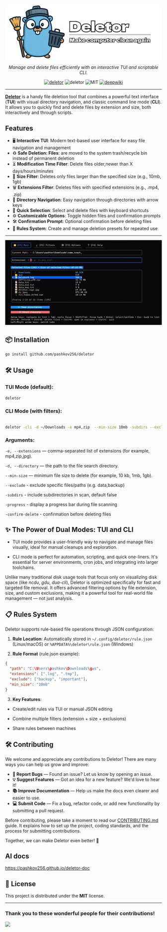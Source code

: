 

<p align="center">
  <a href="https://github.com/pashkov256/deletor"><img src="https://raw.githubusercontent.com/pashkov256/media/refs/heads/main/deletor/logo_v3.png" alt="deletor"></a>
</p>
<p align="center">
    <em>Manage and delete files efficiently with an interactive TUI and scriptable CLI.</em>
</p>
<p align="center">
  <a href="https://pkg.go.dev/github.com/pashkov256/deletor"><img src="https://pkg.go.dev/badge/github.com/pashkov256/deletor/v1.svg" alt="deletor"></a>
  <a><img src="https://img.shields.io/github/issues/pashkov256/deletor" alt="deletor"></a>
  <a><img src="https://img.shields.io/badge/license-MIT-blue" alt="MIT"></a>
    <a href="https://deepwiki.com/pashkov256/deletor"><img src="https://deepwiki.com/badge.svg" alt="deepwiki"></a>
<hr>
</p>



<a href="https://code2tutorial.com/tutorial/703eb201-66d4-482e-b339-786fe892c1d9/01_file_system_engine_.md"><b>Deletor</b></a> is a handy file deletion tool that combines a powerful text interface (**TUI**) with visual directory navigation, and classic command line mode (**CLI**). It allows you to quickly find and delete files by extension and size, both interactively and through scripts.

## Features
- 🖥️ **Interactive TUI**: Modern text-based user interface for easy file navigation and management
- ♻️ **Safe Deletion: Files**: are moved to the system trash/recycle bin instead of permanent deletion
- ⏳ **Modification Time Filter**: Delete files older,newer than X days/hours/minutes
- 📏 **Size Filter**: Deletes only files larger than the specified size (e.g., 10mb, 1gb)
- 🗑️ **Extensions Filter**: Deletes files with specified extensions (e.g., .mp4, .zip)
- 📂 **Directory Navigation**: Easy navigation through directories with arrow keys
- 🎯 **Quick Selection**: Select and delete files with keyboard shortcuts
- ⚙️ **Customizable Options**: Toggle hidden files and confirmation prompts
- 🛠️ **Confirmation Prompt**: Optional confirmation before deleting files
- 🧠 **Rules System**: Create and manage deletion presets for repeated use

---
<p align="center">
  <img src="https://raw.githubusercontent.com/pashkov256/media/refs/heads/main/deletor2.gif" alt="Project Banner" />
</p>

## 📦 Installation
```bash
go install github.com/pashkov256/deletor
```



## 🛠 Usage

### TUI Mode (default):

```bash
deletor
```
### CLI Mode (with filters):
```bash

deletor -cli -d ~/Downloads -e mp4,zip  --min-size 10mb -subdirs --exclude data,backup
```
### Arguments:
`-e, --extensions` — comma-separated list of extensions (for example, mp4,zip,jpg).

`-d, --directory` — the path to the file search directory.

`--min-size` — minimum file size to delete (for example, 10 kb, 1mb, 1gb).

`--exclude` - exclude specific files/paths (e.g. data,backup)

`-subdirs` - include subdirectories in scan, default false

`-progress` - display a progress bar during file scanning

`-confirm-delete` - confirmation before deleting files


## ✨ The Power of Dual Modes: TUI and CLI

- TUI mode provides a user-friendly way to navigate and manage files visually, ideal for manual cleanups and exploration.

- CLI mode is perfect for automation, scripting, and quick one-liners. It's essential for server environments, cron jobs, and integrating into larger toolchains.

Unlike many traditional disk usage tools that focus only on visualizing disk space (like *ncdu*, *gdu*, *dua-cli*), Deletor is optimized specifically for fast and targeted file removal.
It offers advanced filtering options by file extension, size, and custom exclusions, making it a powerful tool for real-world file management — not just analysis.


## 📋 Rules System
Deletor supports rule-based file operations through JSON configuration:

1. **Rule Location**:
Automatically stored in `~/.config/deletor/rule.json` (Linux/macOS) or `%APPDATA%\deletor\rule.json` (Windows)

2. **Rule Format** (rule.json example):
```json
{
  "path": "C:\Users\pashkov\Downloads\gws",
  "extensions": [".log", ".tmp"],
  "exclude": ["backup", "important"],
  "min_size": "10mb"
}
```
3.  **Key Features**:
- Create/edit rules via TUI or manual JSON editing

- Combine multiple filters (extension + size + exclusions)

- Share rules between machines



## 🛠 Contributing
We welcome and appreciate any contributions to Deletor!
There are many ways you can help us grow and improve:

- **🐛 Report Bugs** — Found an issue? Let us know by opening an issue.
- **💡 Suggest Features** — Got an idea for a new feature? We'd love to hear it!
- **📚 Improve Documentation** — Help us make the docs even clearer and easier to use.
- **💻 Submit Code** — Fix a bug, refactor code, or add new functionality by submitting a pull request.

Before contributing, please take a moment to read our [CONTRIBUTING.md](https://github.com/pashkov256/deletor/blob/main/CONTRIBUTING.md) guide.
It explains how to set up the project, coding standards, and the process for submitting contributions. 

Together, we can make Deletor even better! 🚀


## AI docs
<a href="https://pashkov256.github.io/deletor-doc">https://pashkov256.github.io/deletor-doc</a>



## 📜 License
This project is distributed under the **MIT** license.

--- 
### Thank you to these wonderful people for their contributions!

<a href="https://github.com/pashkov256/deletor/graphs/contributors">
  <img src="https://contrib.rocks/image?repo=pashkov256/deletor" />
</a>
